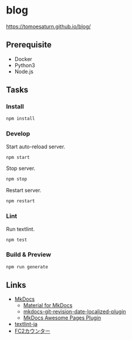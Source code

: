 # blog

https://tomoesaturn.github.io/blog/

## Prerequisite

- Docker
- Python3
- Node.js

## Tasks

### Install

```sh
npm install
```

### Develop

Start auto-reload server.

```sh
npm start
```

Stop server.

```sh
npm stop
```

Restart server.

```sh
npm restart
```

### Lint

Run textlint.

```sh
npm test
```

### Build & Preview

```sh
npm run generate
```

## Links

- [MkDocs](https://www.mkdocs.org/)
  - [Material for MkDocs](https://squidfunk.github.io/mkdocs-material/)
  - [mkdocs-git-revision-date-localized-plugin](https://github.com/timvink/mkdocs-git-revision-date-localized-plugin)
  - [MkDocs Awesome Pages Plugin](https://github.com/lukasgeiter/mkdocs-awesome-pages-plugin)
- [textlint-ja](https://github.com/textlint-ja)
- [FC2カウンター](https://counter.fc2.com/)

